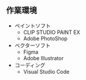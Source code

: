 ## 作業環境
- ペイントソフト
  - CLIP STUDIO PAINT EX
  - Adobe PhotoShop
- ベクターソフト
  - Figma
  - Adobe Illustrator
- コーディング
  - Visual Studio Code
